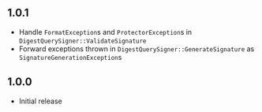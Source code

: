 1.0.1
-----

* Handle `FormatException`s and `ProtectorException`s in `DigestQuerySigner::ValidateSignature`
* Forward exceptions thrown in `DigestQuerySigner::GenerateSignature` as `SignatureGenerationException`s

1.0.0
-----

* Initial release
